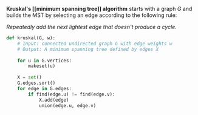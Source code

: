 **Kruskal's [[minimum spanning tree]] algorithm** starts with a graph $G$ and builds the MST by selecting an edge according to the following rule:

_Repeatedly add the next lightest edge that doesn't produce a cycle._

```python
def kruskal(G, w):
    # Input: connected undirected graph G with edge weights w
    # Output: A minimum spanning tree defined by edges X
    
    for u in G.vertices:
        makeset(u)
    
    X = set()
    G.edges.sort()
    for edge in G.edges:
        if find(edge.u) != find(edge.v):
            X.add(edge)
            union(edge.u, edge.v)
```